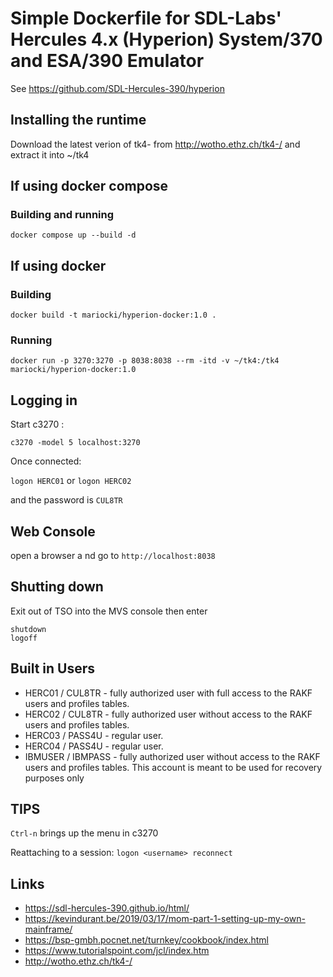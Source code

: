 # Simple Dockerfile for SDL-Labs' Hercules 4.x (Hyperion) System/370 and ESA/390 Emulator
See https://github.com/SDL-Hercules-390/hyperion

## Installing the runtime
Download the latest verion of tk4- from http://wotho.ethz.ch/tk4-/ and extract it into ~/tk4

## If using docker compose
### Building and running
`docker compose up --build -d`

## If using docker
### Building
`docker build -t mariocki/hyperion-docker:1.0 .`
### Running
`docker run -p 3270:3270 -p 8038:8038 --rm -itd -v ~/tk4:/tk4 mariocki/hyperion-docker:1.0`

## Logging in
Start c3270 :

`c3270 -model 5 localhost:3270`

Once connected:

`logon HERC01` or `logon HERC02`

and the password is `CUL8TR`

## Web Console
open a browser a nd go to
`http://localhost:8038`

## Shutting down

Exit out of TSO into the MVS console then enter

```
shutdown
logoff
```

## Built in Users
* HERC01 / CUL8TR - fully authorized user with full access to the RAKF users and profiles tables.
* HERC02 / CUL8TR - fully authorized user without access to the RAKF users and profiles tables.
* HERC03 / PASS4U - regular user.
* HERC04 / PASS4U - regular user.
* IBMUSER / IBMPASS - fully authorized user without access to the RAKF users and profiles tables. This account is meant to be used for recovery purposes only

## TIPS
`Ctrl-n` brings up the menu in c3270

Reattaching to a session:
`logon <username> reconnect`

## Links
* https://sdl-hercules-390.github.io/html/
* https://kevindurant.be/2019/03/17/mom-part-1-setting-up-my-own-mainframe/
* https://bsp-gmbh.pocnet.net/turnkey/cookbook/index.html
* https://www.tutorialspoint.com/jcl/index.htm
* http://wotho.ethz.ch/tk4-/

